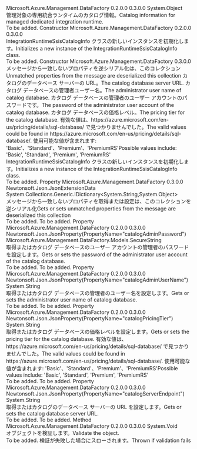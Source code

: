 <Type Name="IntegrationRuntimeSsisCatalogInfo" FullName="Microsoft.Azure.Management.DataFactory.Models.IntegrationRuntimeSsisCatalogInfo">
  <TypeSignature Language="C#" Value="public class IntegrationRuntimeSsisCatalogInfo" />
  <TypeSignature Language="ILAsm" Value=".class public auto ansi beforefieldinit IntegrationRuntimeSsisCatalogInfo extends System.Object" />
  <TypeSignature Language="DocId" Value="T:Microsoft.Azure.Management.DataFactory.Models.IntegrationRuntimeSsisCatalogInfo" />
  <TypeSignature Language="VB.NET" Value="Public Class IntegrationRuntimeSsisCatalogInfo" />
  <TypeSignature Language="F#" Value="type IntegrationRuntimeSsisCatalogInfo = class" />
  <AssemblyInfo>
    <AssemblyName>Microsoft.Azure.Management.DataFactory</AssemblyName>
    <AssemblyVersion>0.2.0.0</AssemblyVersion>
    <AssemblyVersion>0.3.0.0</AssemblyVersion>
  </AssemblyInfo>
  <Base>
    <BaseTypeName>System.Object</BaseTypeName>
  </Base>
  <Interfaces />
  <Docs>
    <summary>
            <span data-ttu-id="e961c-101">管理対象の専用統合ランタイムのカタログ情報。</span><span class="sxs-lookup"><span data-stu-id="e961c-101">Catalog information for managed dedicated integration runtime.</span></span>
            </summary>
    <remarks>To be added.</remarks>
  </Docs>
  <Members>
    <Member MemberName=".ctor">
      <MemberSignature Language="C#" Value="public IntegrationRuntimeSsisCatalogInfo ();" />
      <MemberSignature Language="ILAsm" Value=".method public hidebysig specialname rtspecialname instance void .ctor() cil managed" />
      <MemberSignature Language="DocId" Value="M:Microsoft.Azure.Management.DataFactory.Models.IntegrationRuntimeSsisCatalogInfo.#ctor" />
      <MemberSignature Language="VB.NET" Value="Public Sub New ()" />
      <MemberType>Constructor</MemberType>
      <AssemblyInfo>
        <AssemblyName>Microsoft.Azure.Management.DataFactory</AssemblyName>
        <AssemblyVersion>0.2.0.0</AssemblyVersion>
        <AssemblyVersion>0.3.0.0</AssemblyVersion>
      </AssemblyInfo>
      <Parameters />
      <Docs>
        <summary>
            <span data-ttu-id="e961c-102">IntegrationRuntimeSsisCatalogInfo クラスの新しいインスタンスを初期化します。</span><span class="sxs-lookup"><span data-stu-id="e961c-102">Initializes a new instance of the IntegrationRuntimeSsisCatalogInfo class.</span></span>
            </summary>
        <remarks>To be added.</remarks>
      </Docs>
    </Member>
    <Member MemberName=".ctor">
      <MemberSignature Language="C#" Value="public IntegrationRuntimeSsisCatalogInfo (System.Collections.Generic.IDictionary&lt;string,object&gt; additionalProperties = null, string catalogServerEndpoint = null, string catalogAdminUserName = null, Microsoft.Azure.Management.DataFactory.Models.SecureString catalogAdminPassword = null, string catalogPricingTier = null);" />
      <MemberSignature Language="ILAsm" Value=".method public hidebysig specialname rtspecialname instance void .ctor(class System.Collections.Generic.IDictionary`2&lt;string, object&gt; additionalProperties, string catalogServerEndpoint, string catalogAdminUserName, class Microsoft.Azure.Management.DataFactory.Models.SecureString catalogAdminPassword, string catalogPricingTier) cil managed" />
      <MemberSignature Language="DocId" Value="M:Microsoft.Azure.Management.DataFactory.Models.IntegrationRuntimeSsisCatalogInfo.#ctor(System.Collections.Generic.IDictionary{System.String,System.Object},System.String,System.String,Microsoft.Azure.Management.DataFactory.Models.SecureString,System.String)" />
      <MemberSignature Language="VB.NET" Value="Public Sub New (Optional additionalProperties As IDictionary(Of String, Object) = null, Optional catalogServerEndpoint As String = null, Optional catalogAdminUserName As String = null, Optional catalogAdminPassword As SecureString = null, Optional catalogPricingTier As String = null)" />
      <MemberSignature Language="F#" Value="new Microsoft.Azure.Management.DataFactory.Models.IntegrationRuntimeSsisCatalogInfo : System.Collections.Generic.IDictionary&lt;string, obj&gt; * string * string * Microsoft.Azure.Management.DataFactory.Models.SecureString * string -&gt; Microsoft.Azure.Management.DataFactory.Models.IntegrationRuntimeSsisCatalogInfo" Usage="new Microsoft.Azure.Management.DataFactory.Models.IntegrationRuntimeSsisCatalogInfo (additionalProperties, catalogServerEndpoint, catalogAdminUserName, catalogAdminPassword, catalogPricingTier)" />
      <MemberType>Constructor</MemberType>
      <AssemblyInfo>
        <AssemblyName>Microsoft.Azure.Management.DataFactory</AssemblyName>
        <AssemblyVersion>0.3.0.0</AssemblyVersion>
      </AssemblyInfo>
      <Parameters>
        <Parameter Name="additionalProperties" Type="System.Collections.Generic.IDictionary&lt;System.String,System.Object&gt;" />
        <Parameter Name="catalogServerEndpoint" Type="System.String" />
        <Parameter Name="catalogAdminUserName" Type="System.String" />
        <Parameter Name="catalogAdminPassword" Type="Microsoft.Azure.Management.DataFactory.Models.SecureString" />
        <Parameter Name="catalogPricingTier" Type="System.String" />
      </Parameters>
      <Docs>
        <param name="additionalProperties"><span data-ttu-id="e961c-103">メッセージから一致しないプロパティを逆シリアル化は、このコレクション</span><span class="sxs-lookup"><span data-stu-id="e961c-103">Unmatched properties from the message are deserialized this collection</span></span></param>
        <param name="catalogServerEndpoint"><span data-ttu-id="e961c-104">カタログのデータベース サーバーの URL。</span><span class="sxs-lookup"><span data-stu-id="e961c-104">The catalog database server URL.</span></span></param>
        <param name="catalogAdminUserName"><span data-ttu-id="e961c-105">カタログ データベースの管理者ユーザー名。</span><span class="sxs-lookup"><span data-stu-id="e961c-105">The administrator user name of catalog database.</span></span></param>
        <param name="catalogAdminPassword"><span data-ttu-id="e961c-106">カタログ データベースの管理者のユーザー アカウントのパスワードです。</span><span class="sxs-lookup"><span data-stu-id="e961c-106">The password of the administrator user account of the catalog database.</span></span></param>
        <param name="catalogPricingTier"><span data-ttu-id="e961c-107">カタログ データベースの価格レベル。</span><span class="sxs-lookup"><span data-stu-id="e961c-107">The pricing tier for the catalog database.</span></span> <span data-ttu-id="e961c-108">有効な値は、https://azure.microsoft.com/en-us/pricing/details/sql-database/ で見つかりませんでした。</span><span class="sxs-lookup"><span data-stu-id="e961c-108">The valid values could be found in https://azure.microsoft.com/en-us/pricing/details/sql-database/.</span></span>
            <span data-ttu-id="e961c-109">使用可能な値が含まれます: 'Basic'、'Standard'、'Premium'、'PremiumRS'</span><span class="sxs-lookup"><span data-stu-id="e961c-109">Possible values include: 'Basic', 'Standard', 'Premium', 'PremiumRS'</span></span></param>
        <summary>
            <span data-ttu-id="e961c-110">IntegrationRuntimeSsisCatalogInfo クラスの新しいインスタンスを初期化します。</span><span class="sxs-lookup"><span data-stu-id="e961c-110">Initializes a new instance of the IntegrationRuntimeSsisCatalogInfo class.</span></span>
            </summary>
        <remarks>To be added.</remarks>
      </Docs>
    </Member>
    <Member MemberName="AdditionalProperties">
      <MemberSignature Language="C#" Value="public System.Collections.Generic.IDictionary&lt;string,object&gt; AdditionalProperties { get; set; }" />
      <MemberSignature Language="ILAsm" Value=".property instance class System.Collections.Generic.IDictionary`2&lt;string, object&gt; AdditionalProperties" />
      <MemberSignature Language="DocId" Value="P:Microsoft.Azure.Management.DataFactory.Models.IntegrationRuntimeSsisCatalogInfo.AdditionalProperties" />
      <MemberSignature Language="VB.NET" Value="Public Property AdditionalProperties As IDictionary(Of String, Object)" />
      <MemberSignature Language="F#" Value="member this.AdditionalProperties : System.Collections.Generic.IDictionary&lt;string, obj&gt; with get, set" Usage="Microsoft.Azure.Management.DataFactory.Models.IntegrationRuntimeSsisCatalogInfo.AdditionalProperties" />
      <MemberType>Property</MemberType>
      <AssemblyInfo>
        <AssemblyName>Microsoft.Azure.Management.DataFactory</AssemblyName>
        <AssemblyVersion>0.3.0.0</AssemblyVersion>
      </AssemblyInfo>
      <Attributes>
        <Attribute>
          <AttributeName>Newtonsoft.Json.JsonExtensionData</AttributeName>
        </Attribute>
      </Attributes>
      <ReturnValue>
        <ReturnType>System.Collections.Generic.IDictionary&lt;System.String,System.Object&gt;</ReturnType>
      </ReturnValue>
      <Docs>
        <summary>
            <span data-ttu-id="e961c-111">メッセージから一致しないプロパティを取得または設定は、このコレクションを逆シリアル化</span><span class="sxs-lookup"><span data-stu-id="e961c-111">Gets or sets unmatched properties from the message are deserialized this collection</span></span>
            </summary>
        <value>To be added.</value>
        <remarks>To be added.</remarks>
      </Docs>
    </Member>
    <Member MemberName="CatalogAdminPassword">
      <MemberSignature Language="C#" Value="public Microsoft.Azure.Management.DataFactory.Models.SecureString CatalogAdminPassword { get; set; }" />
      <MemberSignature Language="ILAsm" Value=".property instance class Microsoft.Azure.Management.DataFactory.Models.SecureString CatalogAdminPassword" />
      <MemberSignature Language="DocId" Value="P:Microsoft.Azure.Management.DataFactory.Models.IntegrationRuntimeSsisCatalogInfo.CatalogAdminPassword" />
      <MemberSignature Language="VB.NET" Value="Public Property CatalogAdminPassword As SecureString" />
      <MemberSignature Language="F#" Value="member this.CatalogAdminPassword : Microsoft.Azure.Management.DataFactory.Models.SecureString with get, set" Usage="Microsoft.Azure.Management.DataFactory.Models.IntegrationRuntimeSsisCatalogInfo.CatalogAdminPassword" />
      <MemberType>Property</MemberType>
      <AssemblyInfo>
        <AssemblyName>Microsoft.Azure.Management.DataFactory</AssemblyName>
        <AssemblyVersion>0.2.0.0</AssemblyVersion>
        <AssemblyVersion>0.3.0.0</AssemblyVersion>
      </AssemblyInfo>
      <Attributes>
        <Attribute>
          <AttributeName>Newtonsoft.Json.JsonProperty(PropertyName="catalogAdminPassword")</AttributeName>
        </Attribute>
      </Attributes>
      <ReturnValue>
        <ReturnType>Microsoft.Azure.Management.DataFactory.Models.SecureString</ReturnType>
      </ReturnValue>
      <Docs>
        <summary>
            <span data-ttu-id="e961c-112">取得またはカタログ データベースのユーザー アカウントの管理者のパスワードを設定します。</span><span class="sxs-lookup"><span data-stu-id="e961c-112">Gets or sets the password of the administrator user account of the catalog database.</span></span>
            </summary>
        <value>To be added.</value>
        <remarks>To be added.</remarks>
      </Docs>
    </Member>
    <Member MemberName="CatalogAdminUserName">
      <MemberSignature Language="C#" Value="public string CatalogAdminUserName { get; set; }" />
      <MemberSignature Language="ILAsm" Value=".property instance string CatalogAdminUserName" />
      <MemberSignature Language="DocId" Value="P:Microsoft.Azure.Management.DataFactory.Models.IntegrationRuntimeSsisCatalogInfo.CatalogAdminUserName" />
      <MemberSignature Language="VB.NET" Value="Public Property CatalogAdminUserName As String" />
      <MemberSignature Language="F#" Value="member this.CatalogAdminUserName : string with get, set" Usage="Microsoft.Azure.Management.DataFactory.Models.IntegrationRuntimeSsisCatalogInfo.CatalogAdminUserName" />
      <MemberType>Property</MemberType>
      <AssemblyInfo>
        <AssemblyName>Microsoft.Azure.Management.DataFactory</AssemblyName>
        <AssemblyVersion>0.2.0.0</AssemblyVersion>
        <AssemblyVersion>0.3.0.0</AssemblyVersion>
      </AssemblyInfo>
      <Attributes>
        <Attribute>
          <AttributeName>Newtonsoft.Json.JsonProperty(PropertyName="catalogAdminUserName")</AttributeName>
        </Attribute>
      </Attributes>
      <ReturnValue>
        <ReturnType>System.String</ReturnType>
      </ReturnValue>
      <Docs>
        <summary>
            <span data-ttu-id="e961c-113">取得またはカタログ データベースの管理者のユーザー名を設定します。</span><span class="sxs-lookup"><span data-stu-id="e961c-113">Gets or sets the administrator user name of catalog database.</span></span>
            </summary>
        <value>To be added.</value>
        <remarks>To be added.</remarks>
      </Docs>
    </Member>
    <Member MemberName="CatalogPricingTier">
      <MemberSignature Language="C#" Value="public string CatalogPricingTier { get; set; }" />
      <MemberSignature Language="ILAsm" Value=".property instance string CatalogPricingTier" />
      <MemberSignature Language="DocId" Value="P:Microsoft.Azure.Management.DataFactory.Models.IntegrationRuntimeSsisCatalogInfo.CatalogPricingTier" />
      <MemberSignature Language="VB.NET" Value="Public Property CatalogPricingTier As String" />
      <MemberSignature Language="F#" Value="member this.CatalogPricingTier : string with get, set" Usage="Microsoft.Azure.Management.DataFactory.Models.IntegrationRuntimeSsisCatalogInfo.CatalogPricingTier" />
      <MemberType>Property</MemberType>
      <AssemblyInfo>
        <AssemblyName>Microsoft.Azure.Management.DataFactory</AssemblyName>
        <AssemblyVersion>0.2.0.0</AssemblyVersion>
        <AssemblyVersion>0.3.0.0</AssemblyVersion>
      </AssemblyInfo>
      <Attributes>
        <Attribute>
          <AttributeName>Newtonsoft.Json.JsonProperty(PropertyName="catalogPricingTier")</AttributeName>
        </Attribute>
      </Attributes>
      <ReturnValue>
        <ReturnType>System.String</ReturnType>
      </ReturnValue>
      <Docs>
        <summary>
            <span data-ttu-id="e961c-114">取得またはカタログ データベースの価格レベルを設定します。</span><span class="sxs-lookup"><span data-stu-id="e961c-114">Gets or sets the pricing tier for the catalog database.</span></span> <span data-ttu-id="e961c-115">有効な値は、https://azure.microsoft.com/en-us/pricing/details/sql-database/ で見つかりませんでした。</span><span class="sxs-lookup"><span data-stu-id="e961c-115">The valid values could be found in https://azure.microsoft.com/en-us/pricing/details/sql-database/.</span></span>
            <span data-ttu-id="e961c-116">使用可能な値が含まれます: 'Basic'、'Standard'、'Premium'、'PremiumRS'</span><span class="sxs-lookup"><span data-stu-id="e961c-116">Possible values include: 'Basic', 'Standard', 'Premium', 'PremiumRS'</span></span>
            </summary>
        <value>To be added.</value>
        <remarks>To be added.</remarks>
      </Docs>
    </Member>
    <Member MemberName="CatalogServerEndpoint">
      <MemberSignature Language="C#" Value="public string CatalogServerEndpoint { get; set; }" />
      <MemberSignature Language="ILAsm" Value=".property instance string CatalogServerEndpoint" />
      <MemberSignature Language="DocId" Value="P:Microsoft.Azure.Management.DataFactory.Models.IntegrationRuntimeSsisCatalogInfo.CatalogServerEndpoint" />
      <MemberSignature Language="VB.NET" Value="Public Property CatalogServerEndpoint As String" />
      <MemberSignature Language="F#" Value="member this.CatalogServerEndpoint : string with get, set" Usage="Microsoft.Azure.Management.DataFactory.Models.IntegrationRuntimeSsisCatalogInfo.CatalogServerEndpoint" />
      <MemberType>Property</MemberType>
      <AssemblyInfo>
        <AssemblyName>Microsoft.Azure.Management.DataFactory</AssemblyName>
        <AssemblyVersion>0.2.0.0</AssemblyVersion>
        <AssemblyVersion>0.3.0.0</AssemblyVersion>
      </AssemblyInfo>
      <Attributes>
        <Attribute>
          <AttributeName>Newtonsoft.Json.JsonProperty(PropertyName="catalogServerEndpoint")</AttributeName>
        </Attribute>
      </Attributes>
      <ReturnValue>
        <ReturnType>System.String</ReturnType>
      </ReturnValue>
      <Docs>
        <summary>
            <span data-ttu-id="e961c-117">取得またはカタログのデータベース サーバーの URL を設定します。</span><span class="sxs-lookup"><span data-stu-id="e961c-117">Gets or sets the catalog database server URL.</span></span>
            </summary>
        <value>To be added.</value>
        <remarks>To be added.</remarks>
      </Docs>
    </Member>
    <Member MemberName="Validate">
      <MemberSignature Language="C#" Value="public virtual void Validate ();" />
      <MemberSignature Language="ILAsm" Value=".method public hidebysig newslot virtual instance void Validate() cil managed" />
      <MemberSignature Language="DocId" Value="M:Microsoft.Azure.Management.DataFactory.Models.IntegrationRuntimeSsisCatalogInfo.Validate" />
      <MemberSignature Language="VB.NET" Value="Public Overridable Sub Validate ()" />
      <MemberSignature Language="F#" Value="abstract member Validate : unit -&gt; unit&#xA;override this.Validate : unit -&gt; unit" Usage="integrationRuntimeSsisCatalogInfo.Validate " />
      <MemberType>Method</MemberType>
      <AssemblyInfo>
        <AssemblyName>Microsoft.Azure.Management.DataFactory</AssemblyName>
        <AssemblyVersion>0.2.0.0</AssemblyVersion>
        <AssemblyVersion>0.3.0.0</AssemblyVersion>
      </AssemblyInfo>
      <ReturnValue>
        <ReturnType>System.Void</ReturnType>
      </ReturnValue>
      <Parameters />
      <Docs>
        <summary>
            <span data-ttu-id="e961c-118">オブジェクトを検証します。</span><span class="sxs-lookup"><span data-stu-id="e961c-118">Validate the object.</span></span>
            </summary>
        <remarks>To be added.</remarks>
        <exception cref="T:Microsoft.Rest.ValidationException">
            <span data-ttu-id="e961c-119">検証が失敗した場合にスローされます。</span><span class="sxs-lookup"><span data-stu-id="e961c-119">Thrown if validation fails</span></span>
            </exception>
      </Docs>
    </Member>
  </Members>
</Type>
